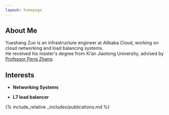 ```yaml
---
layout: homepage
---
```


## About Me

Yueshang Zuo is an infrastructure engineer at Alibaba Cloud, working on cloud networking and load balancing systems.  
He received his master's degree from Xi’an Jiaotong University, advised by [Professor Peng Zhang](https://xjtu-netverify.github.io/people/pzhang/).

## Interests

- **Networking Systems**

- **L7 load balancer**

<!-- ## News

- **[Feb. 2020]** Our paper about incremental learning is accepted to CVPR 2020.
- **[Feb. 2020]** We will host the ACM Multimedia Asia 2020 conference in Singapore!
- **[Sept. 2019]** Our paper about few-shot learning is accepted to NeurIPS 2019.
- **[Mar. 2019]** Our paper about few-shot learning is accepted to CVPR 2019. -->

{% include_relative _includes/publications.md %}

<!-- {% include_relative _includes/services.md %} -->
